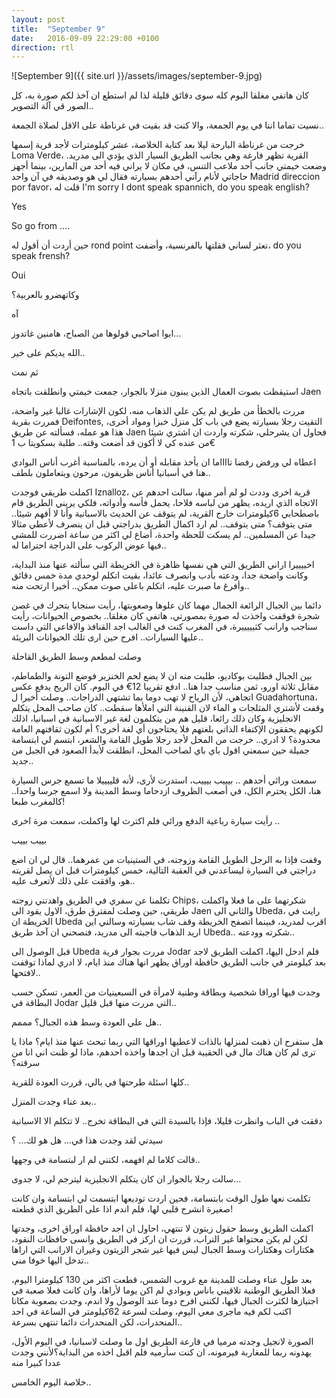 ```yaml
---
layout: post
title:  "September 9"
date:   2016-09-09 22:29:00 +0100
direction: rtl
---
```


![September 9]({{ site.url }}/assets/images/september-9.jpg)

كان هاتفي مغلقا اليوم كله سوى دقائق قليلة لذا لم استطع ان آخذ لكم صورة به، كل الصور قي آلة التصوير..

نسيت تماما اننا في يوم الجمعة، والا كنت قد بقيت في غرناطة على الاقل لصلاة الجمعة..

خرجت من غرناطة البارحة ليلا بعد كتابة الخلاصة، عشر كيلومترات لأجد قرية إسمها Loma Verde، القرية تظهر فارغة وهي بجانب الطريق السيار الذي يؤدي الى مدريد.
وضعت خيمتي جانب أحد ملاعب التنس، في مكان لا يراني فيه أحد من المارين، بينما أجهز حاجاتي لأنام رآني أحدهم بسيارته فقال لي هو وصديقه في آن واحد Madrid direccion por favor، قلت له I'm sorry I dont speak spannich, do you speak english?

Yes

So go from ....

حين أردت أن أقول له rond point تعثر لساني فقلتها بالفرنسية، وأضفت، do you speak frensh?

Oui

وكاتهضرو بالعربية؟

آه

ايوا اصاحبي قولوها من الصباح، هامنين غاتدوز...

الله يديكم على خير..

ثم نمت

استيقظت بصوت العمال الذين يبنون منزلا بالجوار، جمعت خيمتي وانطلقت باتجاه Jaen

مررت بالخطأ من طريق لم يكن علي الذهاب منه، لكون الإشارات غالبا غير واضحة، فمررت بقرية Deifontes, التقيت رجلا بسيارته يضع في باب كل منزل خبزا ومواد أخرى، هذا هو عمله، فسألته عن طريق Jaen فحاول ان يشرحلي، شكرته واردت ان اشتري شيئا من عنده كي لا أكون قد أضعت وقته.. طلبة بسكويتا ب 1€

اعطاه لي ورفض رفضا تااااما ان يأخذ مقابله أو أن يرده، بالمناسبة أغرب أناس البوادي هنا في أسبانيا أناس ظريفون، مرحون ويتعاملون بلطف..

اكملت طريقي فوجدت Iznalloz، قرية اخرى وددت لو لم أمر منها، سالت احدهم عن الاتجاه الذي اريده، يظهر من لباسه فلاحا، يحمل فأسه وأدواته، فلكي يريني الطريق قام باصطحابي 6كيلومترات خارج القرية، لم يتوقف عن الحديث بالاسبانية وأنا لا أفهم شيئا.. متى يتوقف؟ متى يتوقف.. لم ارد اكمال الطريق بدراجتي قبل ان ينصرف لأعطي مثالا جيدا عن المسلمين.. لم يسكت للحظة واحدة، أضاع لي اكثر من ساعة اضررت للمشي فيها عوض الركوب على الدراجة احتراما له..

اخييييرا اراني الطريق التي هي نفسها ظاهرة في الخريطة التي سألته عنها منذ البداية، وكانت واضحة جدا، ودعته بأدب وانصرف عائدا، بقيت اتكلم لوحدي مدة خمس دقائق وأفرغ ما صبرت عليه، اتكلم باعلى صوت ممكن.. أخيرا ارتحت منه..

دائما بين الجبال الرائعة الجمال مهما كان علوها وصعوبتها، رأيت سنجابا يتحرك في غصن شجرة فوقفت واخذت له صورة بمصورتي، هاتفي كان مغلقا.. بخصوص الحيوانات، رأيت سناجب وارانب كثيييييرة، في المغرب كنت في الغالب اجد القنافذ والافاعي التي داست عليها السيارات.. افرح حين ارى تلك الحيوانات البريئة..

وصلت لمطعم وسط الطريق القاحلة

بين الجبال فطلبت بوكاديو، طلبت منه ان لا يضع لحم الخنزير فوضع التونة والطماطم، مقابل ثلاثة اورو، ثمن مناسب جدا هنا.. ادفع تقريبا 12€ في اليوم. كان الريح يدفع عكس اتجاهي، لأن الرياح لا تهب دوما بما تشتهي الدراجات.. وصلت أخيرا ل Guadahortuna، وقفت لأشتري المثلجات و الماء لان القنينة التي املأها سقطت.. كان صاحب المحل يتكلم الانجليزية وكان ذلك رائعا، قليل هم من يتكلمون لغة غير الاسبانية في اسبانيا، اذلك لكونهم يحققون الإكتفاء الذاتي بلغتهم فلا يحتاجون أي لغة أخرى؟ أم لكون ثقافتهم العامة محدودة؟ لا ادري.. خرجت من المحل لأجد رجلا طويل القامة والشعر، ابتسم لي ابتسامة جميلة حين سمعني اقول باي
 باي لصاحب المحل، انطلقت لأبدأ الصعود في الجبل من جديد..

سمعت ورائي أحدهم .. بيييب بيييب، استدرت لأرى، لأنه قلييييلا ما تسمع جرس السيارة هنا، الكل يحترم الكل، في أصعب الظروف ازدحاما وسط المدينة ولا اسمع جرسا واحدا.. كالمغرب طبعا!

رأيت سيارة رباعية الدفع ورائي فلم اكترث لها واكملت، سمعت مرة اخرى ..

بييب بييب

وقفت فإذا به الرجل الطويل القامة وزوجته، في الستينيات من عمرهما.. قال لي ان اضع دراجتي في السيارة ليساعدني في العقبة التالية، خمس كيلومترات قبل ان يصل لقريته هو، وافقت على ذلك لأتعرف عليه..

تكلمنا عن سفري في الطريق واهدتني زوجته Chips، شكرتهما على ما فعلا واكملت طريقي، حين وصلت لمفترق طرق، الاول يقود الى Jaen والثاني الى Ubeda، رايت في الخريطة ان Ubeda اقرب لمدريد، فبينما اتصفح الخريطة وقف شاب بسيارته وسالني اين اريد الذهاب فاجبته الى مدريد، فنصحني ان آخذ طريق Ubeda.. شكرته وودعته..

قبل الوصول الى Ubeda مررت بجوار قرية Jodar فلم ادخل اليها، اكملت الطريق لاجد بعد كيلومتر في جانب الطريق حافظة اوراق يظهر انها هناك منذ ايام، لا ادري لماذا توقفت لافتحها..

وجدت فيها اوراقا شخصية وبطاقة وطنية لامرأة في السبعينيات من العمر، تسكن حسب البطاقة في Jodar التي مررت منها قبل قليل..

هل علي العودة وسط هذه الجبال؟ مممم..

هل ستفرح ان ذهبت لمنزلها بالذات لاعطيها اوراقها التي ربما تبحث عنها منذ ايام؟
ماذا يا ترى لم كان هناك مال في الحقيبة قبل ان اجدها واخذه احدهم، ماذا لو ظنت اني انا من سرقته؟

كلها اسئلة طرحتها في بالي، قررت العودة للقرية..

بعد عناء وجدت المنزل..

دققت في الباب وانظرت قليلا، فإذا بالسيدة التي في البطاقة تخرج.. لا تتكلم الا الاسبانية

سيدتي لقد وجدت هذا في... هل هو لك... ؟

قالت كلاما لم افهمه، لكنني لم ار لبتسامة في وجهها..

سالت رجلا بالجوار ان كان يتكلم الانجليزية ليترجم لي، لا جدوى...

تكلمت نعها طول الوقت بابتسامة، فحين اردت توديعها ابتسمت لي ابتسامة وان كانت صغيرة انشرح قلبي لها، فلم اندم اذا على الطريق الذي قطعته!

اكملت الطريق وسط حقول زيتون لا تنتهي، احاول ان اجد حافظة اوراق اخرى، وجدتها لكن لم يكن محتواها غير التراب، قررت ان اركز في الطريق وانسى حافظات النقود، هكتارات وهكتارات وسط الجبال ليس فيها غير شجر الزيتون وغيران الارانب التي اراها تدخل اليها خوفا مني..

بعد طول عناء وصلت للمدينة مع غروب الشمس، قطعت اكثر من 130 كيلومترا اليوم، فعلا الطريق الوطنية تلاقيني باناس وبوادي لم اكن يوما لأراها، وان كانت فعلا صعبة في اجتيازها لكثرت الجبال فيها، لكنني افرح دوما عند الوصول ولا اندم، وجدت بصعوبة مكانا اكتب لكم فيه ماجرى معي اليوم، وصلت لسرعة 62كيلومتر في الساعة في احد المنحدرات، لكن المنحدرات دائما تنتهي بسرعة..

الصورة لانجيل وجدته مرميا في قارعة الطريق اول ما وصلت لاسبانيا، في اليوم الأول، يهدونه ربما للمغاربة فيرمونه، ان كنت سأرميه فلم اقبل اخذه من البداية؟لأنني وجدت عددا كبيرا منه

خلاصة اليوم الخامس..